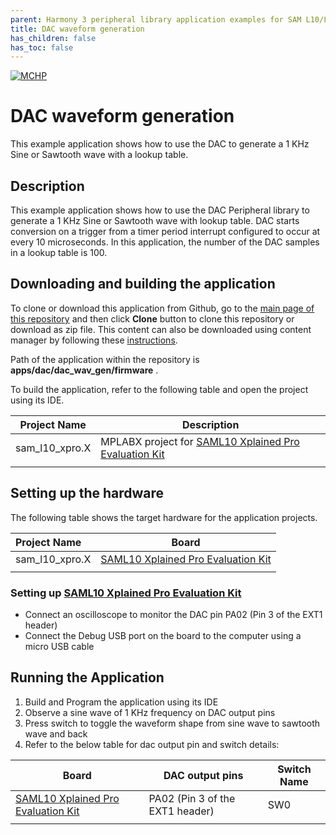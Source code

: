 ```yaml
---
parent: Harmony 3 peripheral library application examples for SAM L10/L11 family
title: DAC waveform generation 
has_children: false
has_toc: false
---
```


[![MCHP](https://www.microchip.com/ResourcePackages/Microchip/assets/dist/images/logo.png)](https://www.microchip.com)

# DAC waveform generation

This example application shows how to use the DAC to generate a 1 KHz Sine or Sawtooth wave with a lookup table.

## Description

This example application shows how to use the DAC Peripheral library to generate a 1 KHz Sine or Sawtooth wave with lookup table. DAC starts conversion on a trigger from a timer period interrupt configured to occur at every 10 microseconds. In this application, the number of the DAC samples in a lookup table is 100.

## Downloading and building the application

To clone or download this application from Github, go to the [main page of this repository](https://github.com/Microchip-MPLAB-Harmony/csp_apps_sam_l10_l11) and then click **Clone** button to clone this repository or download as zip file.
This content can also be downloaded using content manager by following these [instructions](https://github.com/Microchip-MPLAB-Harmony/contentmanager/wiki).

Path of the application within the repository is **apps/dac/dac_wav_gen/firmware** .

To build the application, refer to the following table and open the project using its IDE.

| Project Name      | Description                                    |
| ----------------- | ---------------------------------------------- |
| sam_l10_xpro.X | MPLABX project for [SAML10 Xplained Pro Evaluation Kit](https://www.microchip.com/DevelopmentTools/ProductDetails/dm320204) |
|||

## Setting up the hardware

The following table shows the target hardware for the application projects.

| Project Name| Board|
|:---------|:---------:|
| sam_l10_xpro.X | [SAML10 Xplained Pro Evaluation Kit](https://www.microchip.com/DevelopmentTools/ProductDetails/dm320204)
|||

### Setting up [SAML10 Xplained Pro Evaluation Kit](https://www.microchip.com/DevelopmentTools/ProductDetails/dm320204)

- Connect an oscilloscope to monitor the DAC pin PA02 (Pin 3 of the EXT1 header)
- Connect the Debug USB port on the board to the computer using a micro USB cable

## Running the Application

1. Build and Program the application using its IDE
2. Observe a sine wave of 1 KHz frequency on DAC output pins
3. Press switch to toggle the waveform shape from sine wave to sawtooth wave and back
4. Refer to the below table for dac output pin and switch details:

| Board      | DAC output pins | Switch Name |
| ----------------- |-----------|-------------|
| [SAML10 Xplained Pro Evaluation Kit](https://www.microchip.com/DevelopmentTools/ProductDetails/dm320204) | PA02 (Pin 3 of the EXT1 header) | SW0 |
||||
